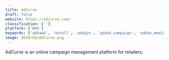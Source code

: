 ```yaml
---
title: AdCurve
draft: false 
website: https://adcurve.com/
classification: ['']
platform: ['Web']
keywords: ['adhawk', 'adroll', 'adadyn', 'adobe_campaign', 'adobe_media_optimizer', 'business_logic_systems_-_intelestage', 'campaign_analytics', 'campaignalyzer', 'ibm_campaign', 'mooose', 'matchcraft', 'mediaocean_prisma', 'onlinesales.ai', 'ppc_bidmax', 'sizmek', 'smartfocus', 'talon.one', 'targeteveryone', 'uniqodo', 'workado']
image: 2020/04/AdCurve.png
---
```

AdCurve is an online campaign management platform for retailers.